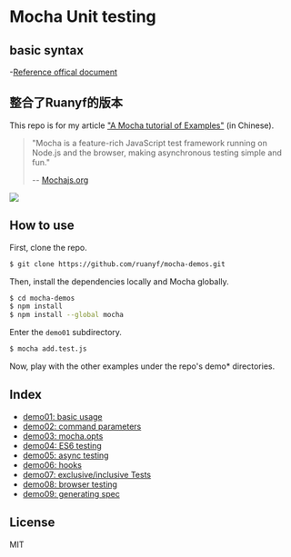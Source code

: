# Mocha Unit testing

## basic syntax

-[Reference offical document](https://mochajs.org/)


## 整合了Ruanyf的版本  

This repo is for my article ["A Mocha tutorial of Examples"](http://www.ruanyifeng.com/blog/2015/12/a-mocha-tutorial-of-examples.html) (in Chinese).

> "Mocha is a feature-rich JavaScript test framework running on Node.js and the browser, making asynchronous testing simple and fun."
>
> -- [Mochajs.org](https://mochajs.org/)

![](http://www.ruanyifeng.com/blogimg/asset/2015/bg2015120301.png)

## How to use

First, clone the repo.

```bash
$ git clone https://github.com/ruanyf/mocha-demos.git
```

Then, install the dependencies locally and Mocha globally.

```bash
$ cd mocha-demos
$ npm install
$ npm install --global mocha
```

Enter the `demo01` subdirectory.

```bash
$ mocha add.test.js
```

Now, play with the other examples under the repo's demo* directories.

## Index

- [demo01: basic usage](https://github.com/ruanyf/mocha-demos/tree/master/demo01)
- [demo02: command parameters](https://github.com/ruanyf/mocha-demos/tree/master/demo02)
- [demo03: mocha.opts](https://github.com/ruanyf/mocha-demos/tree/master/demo03)
- [demo04: ES6 testing](https://github.com/ruanyf/mocha-demos/tree/master/demo04)
- [demo05: async testing](https://github.com/ruanyf/mocha-demos/tree/master/demo05)
- [demo06: hooks](https://github.com/ruanyf/mocha-demos/tree/master/demo06)
- [demo07: exclusive/inclusive Tests](https://github.com/ruanyf/mocha-demos/tree/master/demo07)
- [demo08: browser testing](https://github.com/ruanyf/mocha-demos/tree/master/demo08)
- [demo09: generating spec](https://github.com/ruanyf/mocha-demos/tree/master/demo09)

## License

MIT
